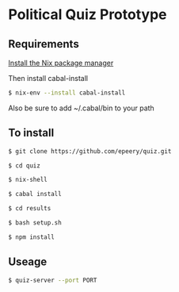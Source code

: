 # Political Quiz Prototype

## Requirements

[Install the Nix package manager](https://nixos.org/nix/download.html)

Then install cabal-install

```bash
$ nix-env --install cabal-install
```

Also be sure to add ~/.cabal/bin to your path


## To install

```bash
$ git clone https://github.com/epeery/quiz.git

$ cd quiz

$ nix-shell

$ cabal install

$ cd results

$ bash setup.sh

$ npm install
```

## Useage

```bash
$ quiz-server --port PORT
```

